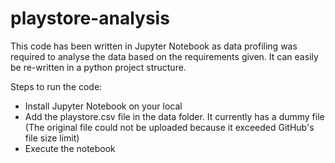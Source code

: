 # playstore-analysis

This code has been written in Jupyter Notebook as data profiling was required to analyse the data based on the requirements given. It can easily be re-written in a python project structure.


Steps to run the code:
- Install Jupyter Notebook on your local
- Add the playstore.csv file in the data folder. It currently has a dummy file (The original file could not be uploaded because it exceeded GitHub's file size limit) 
- Execute the notebook
